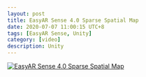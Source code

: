 ```yaml
---
layout: post
title: EasyAR Sense 4.0 Sparse Spatial Map
date: 2020-07-07 11:00:15 UTC+8
tags: [EasyAR Sense, Unity]
category: [video]
description: Unity
---
```


[![EasyAR Sense 4.0 Sparse Spatial Map](http://img.youtube.com/vi/3t9Qp-wzk1o/0.jpg)](http://www.youtube.com/watch?v=3t9Qp-wzk1o)